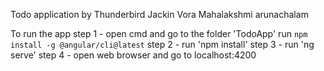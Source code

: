 Todo application by Thunderbird
Jackin Vora 
Mahalakshmi arunachalam

To run the app
step 1 - open cmd and go to the folder 'TodoApp' run `npm install -g @angular/cli@latest`
step 2 - run 'npm install'
step 3 - run 'ng serve'
step 4 - open web browser and go to localhost:4200